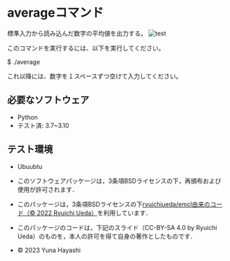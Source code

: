 # averageコマンド

標準入力から読み込んだ数字の平均値を出力する。
![test](https://github.com/yuuuuu208/robosys2023/actions/workflows/test.yml/badge.svg)

このコマンドを実行するには、以下を実行してください。

$ ./average 

これ以降には、数字を１スペースずつ空けて入力してください。

## 必要なソフトウェア
* Python
* テスト済: 3.7~3.10

## テスト環境
* Ubuubtu

 * このソフトウェアパッケージは，3条項BSDライセンスの下，再頒布および使用が許可されます．
  * このパッケージは，3条項BSDライセンスの下[ryuichiueda/emcl由来のコード（© 2022 Ryuichi Ueda）](https://github.com/ryuichiueda/my_slides/tree/master/robosys_2022)を利用しています．
  * このパッケージのコードは，下記のスライド（CC-BY-SA 4.0 by Ryuichi Ueda）のものを，本人の許可を得て自身の著作としたものです．
 * © 2023 Yuna Hayashi

